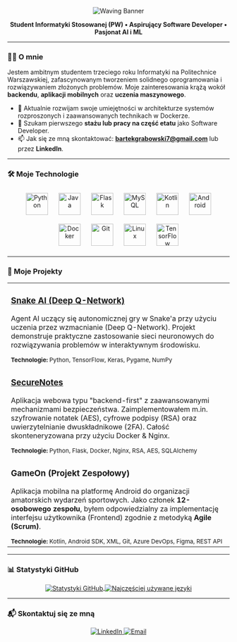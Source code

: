<!-- Baner Powitalny -->
<p align="center">
  <img src="https://capsule-render.vercel.app/api?type=waving&color=8F0D0D&height=180§ion=header&text=Cześć!%20Jestem%20Bartek&fontSize=50&fontColor=E7D192&animation=fadeIn&fontAlignY=35" alt="Waving Banner"/>
</p>

<!-- Sekcja "O Mnie" -->
<div align="center">
  
**Student Informatyki Stosowanej (PW) • Aspirujący Software Developer • Pasjonat AI i ML**

</div>

---

### 👨‍💻 O mnie

Jestem ambitnym studentem trzeciego roku Informatyki na Politechnice Warszawskiej, zafascynowanym tworzeniem solidnego oprogramowania i rozwiązywaniem złożonych problemów. Moje zainteresowania krążą wokół **backendu**, **aplikacji mobilnych** oraz **uczenia maszynowego**.

- 🌱 Aktualnie rozwijam swoje umiejętności w architekturze systemów rozproszonych i zaawansowanych technikach w Dockerze.
- 🔭 Szukam pierwszego **stażu lub pracy na część etatu** jako Software Developer.
- 📫 Jak się ze mną skontaktować: **bartekgrabowski7@gmail.com** lub przez **LinkedIn**.

---

### 🛠️ Moje Technologie

<p align="center">
  <!-- Backend & Bazy Danych -->
  <a href="https://www.python.org" target="_blank"><img style="margin: 10px" src="https://profilinator.rishav.dev/skills-assets/python-original.svg" alt="Python" height="50" /></a>  
  <a href="https://www.java.com/en/" target="_blank"><img style="margin: 10px" src="https://profilinator.rishav.dev/skills-assets/java-original-wordmark.svg" alt="Java" height="50" /></a>  
  <a href="https://flask.palletsprojects.com/en/2.0.x/" target="_blank"><img style="margin: 10px" src="https://profilinator.rishav.dev/skills-assets/flask.png" alt="Flask" height="50" /></a>  
  <a href="https://www.mysql.com/" target="_blank"><img style="margin: 10px" src="https://profilinator.rishav.dev/skills-assets/mysql-original-wordmark.svg" alt="MySQL" height="50" /></a>
  <!-- Mobile -->
  <a href="https://kotlinlang.org/" target="_blank"><img style="margin: 10px" src="https://profilinator.rishav.dev/skills-assets/kotlin-original-wordmark.svg" alt="Kotlin" height="50" /></a>
  <a href="https://developer.android.com/studio" target="_blank"><img style="margin: 10px" src="https://profilinator.rishav.dev/skills-assets/android-original-wordmark.svg" alt="Android" height="50" /></a>
  <!-- DevOps & Narzędzia -->
  <a href="https://www.docker.com/" target="_blank"><img style="margin: 10px" src="https://profilinator.rishav.dev/skills-assets/docker-original-wordmark.svg" alt="Docker" height="50" /></a>
  <a href="https://git-scm.com/" target="_blank"><img style="margin: 10px" src="https://profilinator.rishav.dev/skills-assets/git-scm-icon.svg" alt="Git" height="50" /></a>  
  <a href="https://www.linux.org/" target="_blank"><img style="margin: 10px" src="https://profilinator.rishav.dev/skills-assets/linux-original.svg" alt="Linux" height="50" /></a>
  <!-- AI -->
  <a href="https://www.tensorflow.org/" target="_blank"><img style="margin: 10px" src="https://profilinator.rishav.dev/skills-assets/tensorflow-icon.svg" alt="TensorFlow" height="50" /></a>  
</p>

---

### 🚀 Moje Projekty

<table>
  <!-- Project 1: Snake AI -->
  <tr valign="top">
    <td width="100%">
      <h3><a href="https://github.com/GrabowskiB/PythonSnakeProject">Snake AI (Deep Q-Network)</a></h3>
      <p>Agent AI uczący się autonomicznej gry w Snake'a przy użyciu uczenia przez wzmacnianie (Deep Q-Network). Projekt demonstruje praktyczne zastosowanie sieci neuronowych do rozwiązywania problemów w interaktywnym środowisku.</p>
      <sub><b>Technologie:</b> Python, TensorFlow, Keras, Pygame, NumPy</sub>
    </td>
  </tr>
  <!-- Project 2: SecureNotes -->
  <tr valign="top">
    <td width="100%">
      <h3><a href="https://github.com/GrabowskiB/SecureNotes">SecureNotes</a></h3>
      <p>Aplikacja webowa typu "backend-first" z zaawansowanymi mechanizmami bezpieczeństwa. Zaimplementowałem m.in. szyfrowanie notatek (AES), cyfrowe podpisy (RSA) oraz uwierzytelnianie dwuskładnikowe (2FA). Całość skonteneryzowana przy użyciu Docker & Nginx.</p>
      <sub><b>Technologie:</b> Python, Flask, Docker, Nginx, RSA, AES, SQLAlchemy</sub>
    </td>
  </tr>
  <!-- Project 3: GameOn -->
  <tr valign="top">
    <td width="100%">
      <h3>GameOn (Projekt Zespołowy)</h3>
      <p>Aplikacja mobilna na platformę Android do organizacji amatorskich wydarzeń sportowych. Jako członek <b>12-osobowego zespołu</b>, byłem odpowiedzialny za implementację interfejsu użytkownika (Frontend) zgodnie z metodyką <b>Agile (Scrum)</b>.</p>
      <sub><b>Technologie:</b> Kotlin, Android SDK, XML, Git, Azure DevOps, Figma, REST API</sub>
    </td>
  </tr>
</table>

---

### 📊 Statystyki GitHub

<p align="center">
  <a href="https://github.com/anuraghazra/github-readme-stats">
    <img align="center" src="https://github-readme-stats.vercel.app/api?username=GrabowskiB&show_icons=true&locale=pl&theme=tokyonight&hide_border=true&count_private=true&hide_rank=true" alt="Statystyki GitHub" />
  </a>
  <a href="https://github.com/anuraghazra/github-readme-stats">
    <img align="center" src="https://github-readme-stats.vercel.app/api/top-langs/?username=GrabowskiB&layout=compact&theme=tokyonight&hide_border=true&langs_count=6" alt="Najczęściej używane języki" />
  </a>
</p>

---

### 📬 Skontaktuj się ze mną

<p align="center">
<a href="https://www.linkedin.com/in/bartek-grabowski/" target="_blank">
<img src="https://img.shields.io/badge/LinkedIn-0077B5?style=for-the-badge&logo=linkedin&logoColor=white" alt="LinkedIn"/>
</a>
<a href="mailto:bartekgrabowski7@gmail.com">
<img src="https://img.shields.io/badge/Email-D14836?style=for-the-badge&logo=gmail&logoColor=white" alt="Email"/>
</a>
</p>
